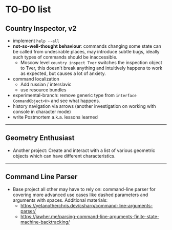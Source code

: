 # TO-DO list

## Country Inspector, v2
- implement `help --all`
- **not-so-well-thought behaviour**: commands changing some state can be called from undesirable places, 
  may introduce subtle bugs, ideally such types of commands should be inaccessible. 
  - Moscow level `country inspect Tver` switches the inspection object to Tver, 
    this doesn't break anything and intuitively happens to work as expected,
    but causes a lot of anxiety.
- command localization
  - Add russian / interslavic
  - use resource bundles
- experimental-branch: remove generic type from `interface CommandObject<H>` and see what happens.
- history navigation via arrows (another investigation on working with console in character mode)
- write Postmortem a.k.a. lessons learned

----
## Geometry Enthusiast
- Another project: Create and interact with a list of various geometric objects
    which can have different characteristics.

----
## Command Line Parser
- Base project all other may have to rely on: command-line parser for covering more advanced use cases
  like dashed parameters and arguments with spaces. Additional materials:
  - https://yetanotherchris.dev/csharp/command-line-arguments-parser/
  - https://jawher.me/parsing-command-line-arguments-finite-state-machine-backtracking/
